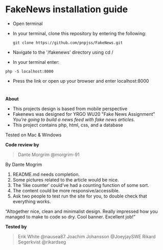 # FakeNews installation guide

-   Open terminal
-   In your terminal, clone this repository by entering the following:

    `git clone https://github.com/pnpjss/FakeNews.git`

-   Navigate to the '/fakenews' directory using cd /
-   In your terminal enter:

`php -S localhost:8000`

-   Press the link or open up your browser and enter localhost:8000

#

**About**

-   This projects design is based from mobile perspective
-   Fakenews was designed for YRGO WU20 "Fake News Assignment"
    _You're going to build a news feed with fake news articles._
-   This project contains php, html, css, and a database

Tested on Mac & Windows

**Code review by**

> Dante Morgrim @morgrim-91

By Dante Mogrim

1. README.md needs completion.
2. Some pictures related to the article would be nice.
3. The ‘like counter’ could’ve had a counting function of some sort.
4. The content could be more responsive/accessible.
5. Ask two people to test run the site for you, to double check that everything works.

“Altogether nice, clean and minimalist design. Really impressed how you managed to make to code so dry. Cool banner. Excellent job!”

**Tested by**

> Erik White @nausea87
> Joachim Johansson @JoeyjaySWE
> Rikard Segerkvist @rikardseg
